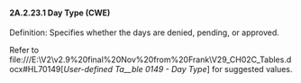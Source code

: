 #### 2A.2.23.1 Day Type (CWE)

Definition: Specifies whether the days are denied, pending, or approved.

Refer to file:///E:\V2\v2.9%20final%20Nov%20from%20Frank\V29_CH02C_Tables.docx#HL70149[_User-defined Ta__ble_ _0149 - Day Type_] for suggested values.
